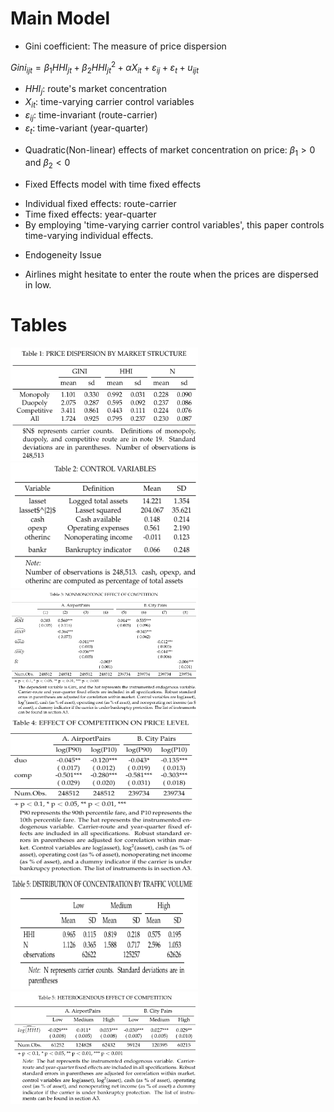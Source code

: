 # Main Model

* Gini coefficient: The measure of price dispersion

$Gini_{ijt} = \beta_{1}HHI_{jt} + \beta_{2}HHI_{jt}^{2} + \alpha X_{it} + \varepsilon_{ij} + \varepsilon_{t} + u_{ijt}$

- $HHI_{j}$: route's market concentration
- $X_{it}$: time-varying carrier control variables
- $\varepsilon_{ij}$: time-invariant (route-carrier)
- $\varepsilon_{t}$: time-variant (year-quarter)

* Quadratic(Non-linear) effects of market concentration on price: $\beta_{1} > 0$ and $\beta_{2}<0$

* Fixed Effects model with time fixed effects
- Individual fixed effects: route-carrier
- Time fixed effects: year-quarter
- By employing 'time-varying carrier control variables', this paper controls time-varying individual effects.

* Endogeneity Issue
- Airlines might hesitate to enter the route when the prices are dispersed in low.

# Tables

<div id="Table 1 and 2">
  <a href="./Table1.R">
    <img src="./Results/Table1.png" title="Table 1" alt="Table 1" width="300.3" height="181"/>
  </a>
  <a href="./Table2.R">
    <img src="./Results/Table2.png" title="Table 2" alt="Table 2" width="300.3" height="201"/>
  </a>
</div>

<div id="Table 3 and 4">
  <a href="./Table3.R">
    <img src="./Results/Table3.png" title="Table 3" alt="Table 3" width="300.3" height="201"/>
  </a>
  <a href="./Table4.R">
    <img src="./Results/Table4.png" title="Table 4" alt="Table 4" width="300.3" height="251"/>
  </a>
</div>

<div id="Table 5 and 6">
  <a href="./Table5.R">
    <img src="./Results/Table5.png" title="Table 5" alt="Table 5" width="300.3" height="181"/>
  </a>
  <a href="./Table6.R">
    <img src="./Results/Table6.png" title="Table 6" alt="Table 6" width="300.3" height="180"/>
  </a>
</div>

